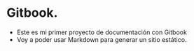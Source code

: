 # Gitbook.

- Este es mi primer proyecto de documentación con Gitbook
- Voy a poder usar Markdown para generar un sitio estático.
